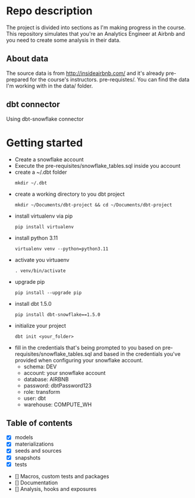 # Repo description
The project is divided into sections as I'm making progress in the course. This repository simulates that you're an Analytics Engineer at Airbnb and you need to create some analysis in their data. 

## About data

The source data is from http://insideairbnb.com/ and it's already pre-prepared for the course's instructors. 
pre-requistes/. You can find the data I'm working with in the data/ folder.

## dbt connector
Using dbt-snowflake connector

# Getting started
- Create a snowflake account
- Execute the pre-requisites/snowflake_tables.sql inside you account
- create a ~/.dbt folder
    ```shell
    mkdir ~/.dbt
    ```
- create a working directory to you dbt project
    ```shell
    mkdir ~/Documents/dbt-project && cd ~/Documents/dbt-project
    ```
- install virtualenv via pip
    ```shell
    pip install virtualenv
    ```
- install python 3.11
    ```shell
    virtualenv venv --python=python3.11
    ```
- activate you virtuaenv
    ```shell
    . venv/bin/activate
    ```
- upgrade pip
    ```shell
    pip install --upgrade pip
    ```
- install dbt 1.5.0
    ```shell
    pip install dbt-snowflake==1.5.0
    ```
- initialize your project
    ```shell
    dbt init <your_folder>
    ```
- fill in the credentials that's being prompted to you based on pre-requisites/snowflake_tables.sql and based in the credentials you've provided when configuring your snowflake account.
    - schema: DEV
    - account: your snowflake account
    - database: AIRBNB
    - password: dbtPassword123
    - role: transform
    - user: dbt
    - warehouse: COMPUTE_WH


## Table of contents
- [x] models
- [x] materializations
- [x] seeds and sources
- [x] snapshots
- [x] tests
- [] Macros, custom tests and packages
- [] Documentation
- [] Analysis, hooks and exposures